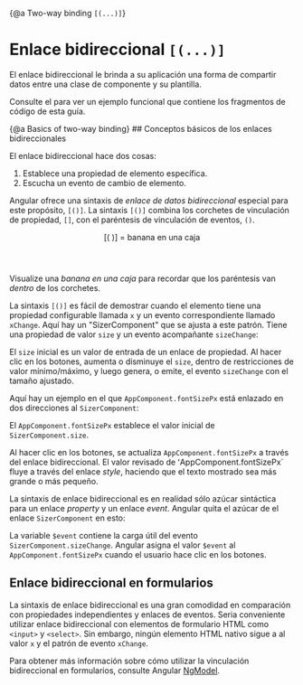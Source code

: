 {@a Two-way binding `[(...)]`}
# Enlace bidireccional `[(...)]`

El enlace bidireccional le brinda a su aplicación una forma de compartir datos entre una clase de componente y
su plantilla.

<div class="alert is-helpful">

Consulte el <live-example></live-example> para ver un ejemplo funcional que contiene los fragmentos de código de esta guía.

</div>
{@a Basics of two-way binding}
## Conceptos básicos de los enlaces bidireccionales

El enlace bidireccional hace dos cosas:

1. Establece una propiedad de elemento específica.
1. Escucha un evento de cambio de elemento.

Angular ofrece una sintaxis de _enlace de datos bidireccional_ especial para este propósito, `[()]`.
La sintaxis `[()]` combina los corchetes
de vinculación de propiedad, `[]`, con el paréntesis de vinculación de eventos, `()`.

<div class="callout is-important">

<header>
  [( )] = banana en una caja
</header>

Visualize una *banana en una caja* para recordar que los paréntesis van _dentro_ de los corchetes.

</div>

La sintaxis `[()]` es fácil de demostrar cuando el elemento tiene una propiedad configurable llamada `x` y un evento correspondiente llamado `xChange`.
Aquí hay un "SizerComponent" que se ajusta a este patrón.
Tiene una propiedad de valor `size` y un evento acompañante `sizeChange`:

<code-example path="two-way-binding/src/app/sizer/sizer.component.ts" header="src/app/sizer.component.ts"></code-example>

<code-example path="two-way-binding/src/app/sizer/sizer.component.html" header="src/app/sizer.component.html"></code-example>

El `size` inicial es un valor de entrada de un enlace de propiedad.
Al hacer clic en los botones, aumenta o disminuye el `size`, dentro de
restricciones de valor mínimo/máximo,
y luego genera, o emite, el evento `sizeChange` con el tamaño ajustado.

Aquí hay un ejemplo en el que `AppComponent.fontSizePx` está enlazado en dos direcciones al `SizerComponent`:

<code-example path="two-way-binding/src/app/app.component.html" header="src/app/app.component.html (two-way-1)" region="two-way-1"></code-example>

El `AppComponent.fontSizePx` establece el valor inicial de `SizerComponent.size`.

<code-example path="two-way-binding/src/app/app.component.ts" header="src/app/app.component.ts" region="font-size"></code-example>

Al hacer clic en los botones, se actualiza `AppComponent.fontSizePx` a través del enlace bidireccional.
El valor revisado de ʻAppComponent.fontSizePx` fluye a través del enlace _style_,
haciendo que el texto mostrado sea más grande o más pequeño.

La sintaxis de enlace bidireccional es en realidad sólo azúcar sintáctica para un enlace _property_ y un enlace _event_.
Angular quita el azúcar de el enlace `SizerComponent` en esto:

<code-example path="two-way-binding/src/app/app.component.html" header="src/app/app.component.html (two-way-2)" region="two-way-2"></code-example>

La variable `$event` contiene la carga útil del evento `SizerComponent.sizeChange`.
Angular asigna el valor `$event` al `AppComponent.fontSizePx` cuando el usuario hace clic en los botones.

## Enlace bidireccional en formularios

La sintaxis de enlace bidireccional es una gran comodidad en comparación con
propiedades independientes y enlaces de eventos. Seria conveniente
utilizar enlace bidireccional con elementos de formulario HTML como `<input>` y
`<select>`. Sin embargo, ningún elemento HTML nativo sigue a al valor `x` y el patrón de evento `xChange`.

Para obtener más información sobre cómo utilizar la vinculación bidireccional en formularios, consulte
Angular [NgModel](guide/built-in-directives#ngModel).
